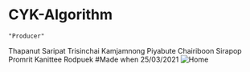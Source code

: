 # CYK-Algorithm
    "Producer"
Thapanut Saripat
Trisinchai Kamjamnong
Piyabute Chairiboon
Sirapop Promrit
Kanittee Rodpuek
#Made when 25/03/2021
![Home](https://user-images.githubusercontent.com/78923610/112649714-3f5c4580-8e7d-11eb-8eed-2c5108d4a15f.PNG)
